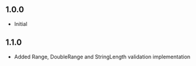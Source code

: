 ## 1.0.0

- Initial

## 1.1.0

- Added Range, DoubleRange and StringLength validation implementation
